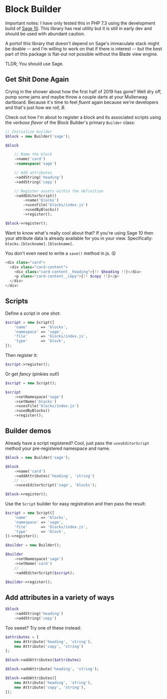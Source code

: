 # Block Builder

Important notes: I have only tested this in PHP 7.3 using the development build of [Sage 10](https://github.com/roots/sage). This library has real utility but it is still in early dev and should be used with abundant caution.

A portof this library that doesn't depend on Sage's immaculate stack might be doable --  and I'm willing to work on that if there is interest -- but the best part of this package is flat-out not possible without the Blade view engine.

TLDR; You should use Sage.

## Get Shit Done Again

Crying in the shower about how the first half of 2019 has gone? Well dry off, pump some jams and maybe throw a couple darts at your Mullenwag dartboard. Because it's time to feel _fluent_ again because we're developers and that's just _how we roll, B._

Check out how I'm about to register a block and its associated scripts using the _verbose flavor_ of the Block Builder's primary `Builder` class:

```php
// Initialize builder
$block = new Builder('sage');

$block

    // Name the block
    ->name('card')
    ->namespace('sage')

    // Add attributes
    ->addString('heading')
    ->addString('copy')

    // Register assets within the definition
    ->addEditorScript()
        ->name('blocks')
        ->usesFile('blocks/index.js')
        ->usedByBlocks()
        ->register();

$block->register();
```

Want to know what's really cool about that? If you're using Sage 10 then your attribute data is already available for you in your view. Specifically: `blocks.[blockname].[blockname]`.

You don't even need to write a `save()` method in js. 😲

```php
<div class="card">
  <div class="card-content">
    <div class="card-content__heading">{!! $heading !!}</div>
    <p class="card-content__copy">{!! $copy !!}</p>
  </div>
</div>
```

## Scripts

Define a script in one shot:

```php
$script = new Script([
    'name'      => 'blocks',
    'namespace' => 'sage',
    'file'      => 'blocks/index.js',
    'type'      => 'block',
]);
```
Then register it:

```php
$script->register();
```

Or get _fancy_ (pinkies out!)

```php
$script = new Script();

$script
    ->setNamespace('sage')
    ->setName('blocks')
    ->usesFile('blocks/index.js')
    ->usedByBlocks()
    ->register();
```

## Builder demos
Already have a script registered? Cool, just pass the `usesEditorScript` method your pre-registered namespace and name.

```php
$block = new Builder('sage');

$block
    ->name('card')
    ->addAttributes('heading', 'string')
    // ...
    ->usesEditorScript('sage', 'blocks');

$block->register();
```

Use the `Script` builder for easy registration and then pass the result:

```php
$script = new Script([
    'name'      => 'blocks',
    'namespace' => 'sage',
    'file'      => 'blocks/index.js',
    'type'      => 'block',
])->register();

$builder = new Builder();

$builder
	->setNamespace('sage')
	->setName('card')
	// ...
	->addEditorScript($script);

$builder->register();

```

## Add attributes in a variety of ways

```php
$block
	->addString('heading')
	->addString('copy')
```
Too sweet? Try one of these instead:

```php
$attributes = [
    new Attribute('heading', 'string'),
    new Attribute('copy', 'string')
];

$block->addAttributes($attributes)
```
```php
$block->addAttribute('heading', 'string');
```

```php
$block->addAttributes([
    new Attribute('heading', 'string'),
    new Attribute('copy', 'string'),
]);
```